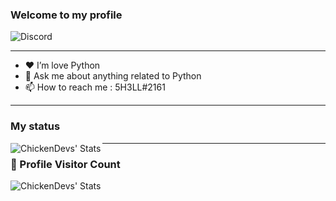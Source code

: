 ### Welcome to my **profile** 

![Discord](https://discord.c99.nl/widget/theme-1/770990243842490388.png)

---

- ❤ I’m love Python 
- 💬 Ask me about anything related to Python
- 📫 How to reach me : 5H3LL#2161

---

### My status

<img align="left" alt="ChickenDevs' Stats" src="https://github-readme-stats.vercel.app/api?username=Fadi002&count_private=true&show_icons=true&theme=radical">

---
### 📍 Profile Visitor Count
<img align="left" alt="ChickenDevs' Stats" src="https://profile-counter.glitch.me/Fadi002/count.svg">
